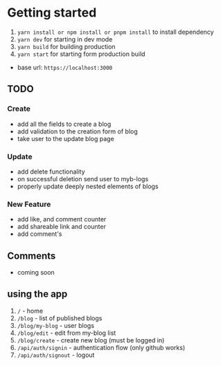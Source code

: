 # Getting started

1. `yarn install or npm install or pnpm install` to install dependency
2. `yarn dev` for starting in dev mode
3. `yarn build` for building production
4. `yarn start` for starting form production build

* base url: `https://localhost:3000`

## TODO

### Create
* add all the fields to create a blog
* add validation to the creation form of blog
* take user to the update blog page

### Update
* add delete functionality
* on successful deletion send user to myb-logs
* properly update deeply nested elements of blogs

### New Feature
* add like, and comment counter
* add shareable link and counter
* add comment's

## Comments
* coming soon

## using the app
1. `/` - home
2. `/blog` - list of published blogs
3. `/blog/my-blog` - user blogs
4. `/blog/edit` - edit from my-blog list
5. `/blog/create` - create new blog (must be logged in)
6. `/api/auth/signin` - authentication flow (only github works)
7. `/api/auth/signout` - logout
